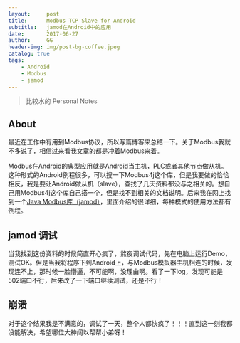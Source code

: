 ```yaml
---
layout:     post
title:      Modbus TCP Slave for Android
subtitle:   jamod在Android中的应用
date:       2017-06-27
author:     GG
header-img: img/post-bg-coffee.jpeg
catalog: true
tags:
    - Android
    - Modbus
    - jamod
---
```


> 比较水的 Personal Notes

## About

最近在工作中有用到Modbus协议，所以写篇博客来总结一下。关于Modbus我就不多说了，相信过来看我文章的都是冲着Modbus来着。
	
Modbus在Android的典型应用就是Android当主机，PLC或者其他节点做从机。这种形式的Android例程很多，可以搜一下Modbus4j这个库，但是我要做的恰恰相反，我是要让Android做从机（slave），查找了几天资料都没与之相关的。想自己用Modbus4j这个库自己搭一个，但是找不到相关的文档说明。后来我在网上找到一个[Java Modbus库（jamod）](http://jamod.sourceforge.net/index.html)，里面介绍的很详细，每种模式的使用方法都有例程。
	
	
## jamod 调试

当我找到这份资料的时候简直开心疯了，熬夜调试代码，先在电脑上运行Demo，测试OK。但是当我将程序下到Android上，与Modbus模拟器主机相连的时候，发现连不上，那时候一脸懵逼，不可能啊，没理由啊。看了一下log，发现可能是502端口不行，后来改了一下端口继续测试，还是不行！
	

## 崩溃

对于这个结果我是不满意的，调试了一天，整个人都快疯了！！！直到这一刻我都没能解决，希望哪位大神阔以帮帮小弟呀！
	